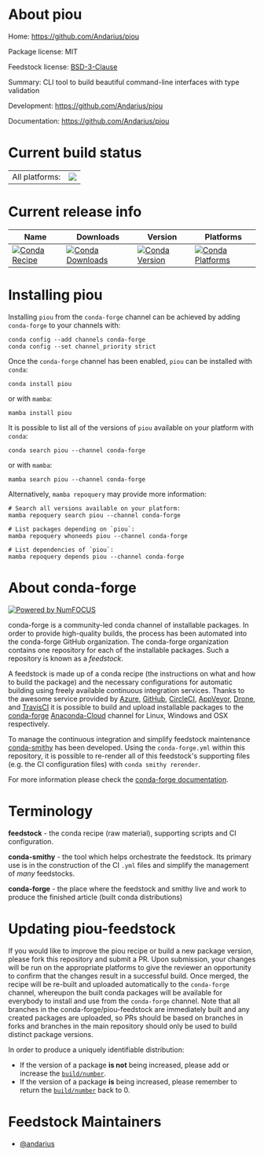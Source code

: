 About piou
==========

Home: https://github.com/Andarius/piou

Package license: MIT

Feedstock license: [BSD-3-Clause](https://github.com/conda-forge/piou-feedstock/blob/main/LICENSE.txt)

Summary: CLI tool to build beautiful command-line interfaces with type validation

Development: https://github.com/Andarius/piou

Documentation: https://github.com/Andarius/piou

Current build status
====================


<table><tr><td>All platforms:</td>
    <td>
      <a href="https://dev.azure.com/conda-forge/feedstock-builds/_build/latest?definitionId=14863&branchName=main">
        <img src="https://dev.azure.com/conda-forge/feedstock-builds/_apis/build/status/piou-feedstock?branchName=main">
      </a>
    </td>
  </tr>
</table>

Current release info
====================

| Name | Downloads | Version | Platforms |
| --- | --- | --- | --- |
| [![Conda Recipe](https://img.shields.io/badge/recipe-piou-green.svg)](https://anaconda.org/conda-forge/piou) | [![Conda Downloads](https://img.shields.io/conda/dn/conda-forge/piou.svg)](https://anaconda.org/conda-forge/piou) | [![Conda Version](https://img.shields.io/conda/vn/conda-forge/piou.svg)](https://anaconda.org/conda-forge/piou) | [![Conda Platforms](https://img.shields.io/conda/pn/conda-forge/piou.svg)](https://anaconda.org/conda-forge/piou) |

Installing piou
===============

Installing `piou` from the `conda-forge` channel can be achieved by adding `conda-forge` to your channels with:

```
conda config --add channels conda-forge
conda config --set channel_priority strict
```

Once the `conda-forge` channel has been enabled, `piou` can be installed with `conda`:

```
conda install piou
```

or with `mamba`:

```
mamba install piou
```

It is possible to list all of the versions of `piou` available on your platform with `conda`:

```
conda search piou --channel conda-forge
```

or with `mamba`:

```
mamba search piou --channel conda-forge
```

Alternatively, `mamba repoquery` may provide more information:

```
# Search all versions available on your platform:
mamba repoquery search piou --channel conda-forge

# List packages depending on `piou`:
mamba repoquery whoneeds piou --channel conda-forge

# List dependencies of `piou`:
mamba repoquery depends piou --channel conda-forge
```


About conda-forge
=================

[![Powered by
NumFOCUS](https://img.shields.io/badge/powered%20by-NumFOCUS-orange.svg?style=flat&colorA=E1523D&colorB=007D8A)](https://numfocus.org)

conda-forge is a community-led conda channel of installable packages.
In order to provide high-quality builds, the process has been automated into the
conda-forge GitHub organization. The conda-forge organization contains one repository
for each of the installable packages. Such a repository is known as a *feedstock*.

A feedstock is made up of a conda recipe (the instructions on what and how to build
the package) and the necessary configurations for automatic building using freely
available continuous integration services. Thanks to the awesome service provided by
[Azure](https://azure.microsoft.com/en-us/services/devops/), [GitHub](https://github.com/),
[CircleCI](https://circleci.com/), [AppVeyor](https://www.appveyor.com/),
[Drone](https://cloud.drone.io/welcome), and [TravisCI](https://travis-ci.com/)
it is possible to build and upload installable packages to the
[conda-forge](https://anaconda.org/conda-forge) [Anaconda-Cloud](https://anaconda.org/)
channel for Linux, Windows and OSX respectively.

To manage the continuous integration and simplify feedstock maintenance
[conda-smithy](https://github.com/conda-forge/conda-smithy) has been developed.
Using the ``conda-forge.yml`` within this repository, it is possible to re-render all of
this feedstock's supporting files (e.g. the CI configuration files) with ``conda smithy rerender``.

For more information please check the [conda-forge documentation](https://conda-forge.org/docs/).

Terminology
===========

**feedstock** - the conda recipe (raw material), supporting scripts and CI configuration.

**conda-smithy** - the tool which helps orchestrate the feedstock.
                   Its primary use is in the construction of the CI ``.yml`` files
                   and simplify the management of *many* feedstocks.

**conda-forge** - the place where the feedstock and smithy live and work to
                  produce the finished article (built conda distributions)


Updating piou-feedstock
=======================

If you would like to improve the piou recipe or build a new
package version, please fork this repository and submit a PR. Upon submission,
your changes will be run on the appropriate platforms to give the reviewer an
opportunity to confirm that the changes result in a successful build. Once
merged, the recipe will be re-built and uploaded automatically to the
`conda-forge` channel, whereupon the built conda packages will be available for
everybody to install and use from the `conda-forge` channel.
Note that all branches in the conda-forge/piou-feedstock are
immediately built and any created packages are uploaded, so PRs should be based
on branches in forks and branches in the main repository should only be used to
build distinct package versions.

In order to produce a uniquely identifiable distribution:
 * If the version of a package **is not** being increased, please add or increase
   the [``build/number``](https://docs.conda.io/projects/conda-build/en/latest/resources/define-metadata.html#build-number-and-string).
 * If the version of a package **is** being increased, please remember to return
   the [``build/number``](https://docs.conda.io/projects/conda-build/en/latest/resources/define-metadata.html#build-number-and-string)
   back to 0.

Feedstock Maintainers
=====================

* [@andarius](https://github.com/andarius/)

